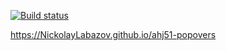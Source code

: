 [![Build status](https://ci.appveyor.com/api/projects/status/v909a7om4gb2t043?svg=true)](https://ci.appveyor.com/project/NickolayLabazov/ahj51-popovers)

https://NickolayLabazov.github.io/ahj51-popovers